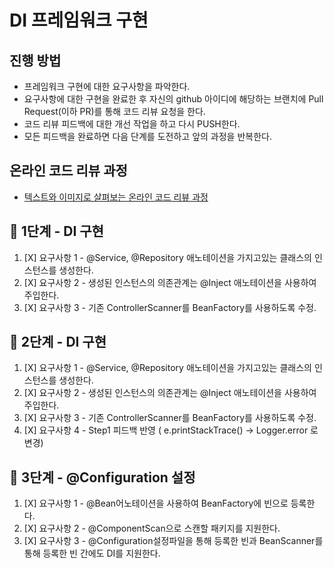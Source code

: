 # DI 프레임워크 구현
## 진행 방법
* 프레임워크 구현에 대한 요구사항을 파악한다.
* 요구사항에 대한 구현을 완료한 후 자신의 github 아이디에 해당하는 브랜치에 Pull Request(이하 PR)를 통해 코드 리뷰 요청을 한다.
* 코드 리뷰 피드백에 대한 개선 작업을 하고 다시 PUSH한다.
* 모든 피드백을 완료하면 다음 단계를 도전하고 앞의 과정을 반복한다.

## 온라인 코드 리뷰 과정
* [텍스트와 이미지로 살펴보는 온라인 코드 리뷰 과정](https://github.com/next-step/nextstep-docs/tree/master/codereview)

## 🚀 1단계 - DI 구현
1. [X] 요구사항 1 - @Service, @Repository 애노테이션을 가지고있는 클래스의 인스턴스를 생성한다. 
2. [X] 요구사항 2 - 생성된 인스턴스의 의존관계는 @Inject 애노테이션을 사용하여 주입한다.
3. [X] 요구사항 3 - 기존 ControllerScanner를 BeanFactory를 사용하도록 수정.

## 🚀 2단계 - DI 구현
1. [X] 요구사항 1 - @Service, @Repository 애노테이션을 가지고있는 클래스의 인스턴스를 생성한다.
2. [X] 요구사항 2 - 생성된 인스턴스의 의존관계는 @Inject 애노테이션을 사용하여 주입한다.
3. [X] 요구사항 3 - 기존 ControllerScanner를 BeanFactory를 사용하도록 수정.
4. [X] 요구사항 4 - Step1 피드백 반영 ( e.printStackTrace() -> Logger.error 로 변경)

## 🚀 3단계 - @Configuration 설정
1. [X] 요구사항 1 - @Bean어노테이션을 사용하여 BeanFactory에 빈으로 등록한다.
2. [X] 요구사항 2 - @ComponentScan으로 스캔할 패키지를 지원한다.
3. [X] 요구사항 3 - @Configuration설정파일을 통해 등록한 빈과 BeanScanner를 통해 등록한 빈 간에도 DI를 지원한다.
